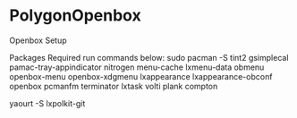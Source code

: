 # PolygonOpenbox
Openbox Setup

Packages Required run commands below:
sudo pacman -S tint2 gsimplecal pamac-tray-appindicator nitrogen menu-cache lxmenu-data obmenu openbox-menu openbox-xdgmenu lxappearance lxappearance-obconf openbox pcmanfm terminator lxtask volti plank compton

yaourt -S lxpolkit-git
